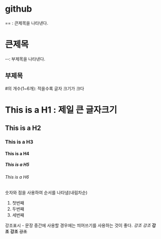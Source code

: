 # github

== : 큰제목을 나타낸다.

큰제목
=============

--: 부제목을 나타낸다.

부제목
-------------

#의 개수(1~6개): 적을수록 글자 크기가 크다

# This is a H1 : 제일 큰 글자크기
## This is a H2
### This is a H3
#### This is a H4
##### This is a H5
###### This is a H6


숫자와 점을 사용하여 순서를 나타냄(내림차순)
1. 첫번째
2. 두번째
3. 세번째

강조표시 - 문장 중간에 사용할 경우에는 띄어쓰기를 사용하는 것이 좋다.
*강조*
_강조_
**강조**
__강조__
~~강조~~
